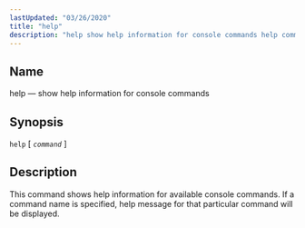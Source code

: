 ```yaml
---
lastUpdated: "03/26/2020"
title: "help"
description: "help show help information for console commands help command This command shows help information for available console commands If a command name is specified help message for that particular command will be displayed..."
---
```


<a name="console_commands.help"></a> 
## Name

help — show help information for console commands

## Synopsis

`help` [ *`command`* ]

<a name="idp16039504"></a> 
## Description

This command shows help information for available console commands. If a command name is specified, help message for that particular command will be displayed.